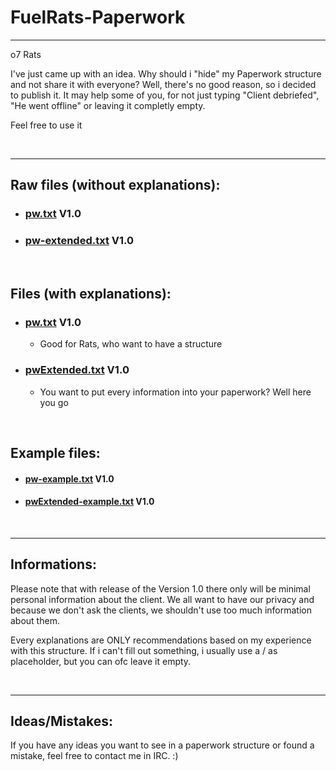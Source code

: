 # FuelRats-Paperwork

---

o7 Rats

I've just came up with an idea. Why should i "hide" my Paperwork structure and not share it with everyone? Well, there's no good reason, so i decided to publish it. It may help some of you, for not just typing "Client debriefed", "He went offline" or leaving it completly empty.

Feel free to use it

<br>

---

## Raw files (without explanations):

- ### [pw.txt](https://github.com/CyberHD1811/FuelRats-Paperwork/blob/master/Paperwork/pw.txt) V1.0

- ### [pw-extended.txt](https://github.com/CyberHD1811/FuelRats-Paperwork/blob/master/Paperwork/pw-extended.txt) V1.0

<br>

## Files (with explanations):

- ### [pw.txt](https://github.com/CyberHD1811/FuelRats-Paperwork/blob/master/Paperwork/pw-explanatios.txt) V1.0
    - Good for Rats, who want to have a structure

- ### [pwExtended.txt](https://github.com/CyberHD1811/FuelRats-Paperwork/blob/master/Paperwork/pw-extended-explanations.txt) V1.0
    - You want to put every information into your paperwork? Well here you go

<br>

## Example files:

- #### [pw-example.txt](https://github.com/CyberHD1811/FuelRats-Paperwork/blob/master/Paperwork/pw-example.txt) V1.0

- #### [pwExtended-example.txt](https://github.com/CyberHD1811/FuelRats-Paperwork/blob/master/Paperwork/pw-extened-example.txt) V1.0

<br>

---

## Informations:

Please note that with release of the Version 1.0 there only will be minimal personal information about the client. We all want to have our privacy and because we don't ask the clients, we shouldn't use too much information about them.

Every explanations are ONLY recommendations based on my experience with this structure.
If i can't fill out something, i usually use a / as placeholder, but you can ofc leave it empty.

<br>

---

## Ideas/Mistakes:

If you have any ideas you want to see in a paperwork structure or found a mistake, feel free to contact me in IRC. :)